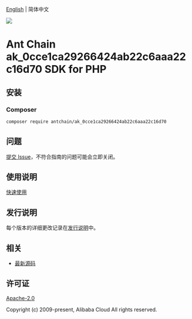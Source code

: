 [English](README.md) | 简体中文

![](https://aliyunsdk-pages.alicdn.com/icons/AlibabaCloud.svg)

# Ant Chain ak_0cce1ca29266424ab22c6aaa22c16d70 SDK for PHP

## 安装

### Composer

```bash
composer require antchain/ak_0cce1ca29266424ab22c6aaa22c16d70
```

## 问题

[提交 Issue](https://github.com/alipay/antchain-openapi-prod-sdk/issues/new)，不符合指南的问题可能会立即关闭。

## 使用说明

[快速使用](https://github.com/alipay/antchain-openapi-prod-sdk)

## 发行说明

每个版本的详细更改记录在[发行说明](./ChangeLog.txt)中。

## 相关

* [最新源码](https://github.com/antchain-openapi-sdk-php)

## 许可证

[Apache-2.0](http://www.apache.org/licenses/LICENSE-2.0)

Copyright (c) 2009-present, Alibaba Cloud All rights reserved.
